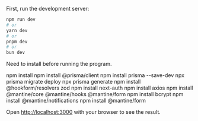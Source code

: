 First, run the development server:

```bash
npm run dev
# or
yarn dev
# or
pnpm dev
# or
bun dev
```

Need to install before running the program.

npm install
npm install @prisma/client
npm install prisma --save-dev
npx prisma migrate deploy
npx prisma generate
npm install @hookform/resolvers zod
npm install next-auth
npm install axios
npm install @mantine/core @mantine/hooks @mantine/form
npm install bcrypt
npm install @mantine/notifications
npm install @mantine/form

Open [http://localhost:3000](http://localhost:3000) with your browser to see the result.
